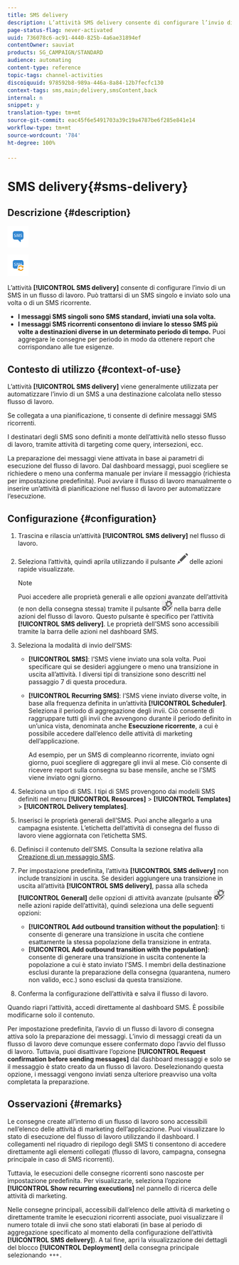 ```yaml
---
title: SMS delivery
description: L’attività SMS delivery consente di configurare l’invio di un SMS singolo o ricorrente in un flusso di lavoro.
page-status-flag: never-activated
uuid: 736078c6-ac91-4440-825b-4a6ae31894ef
contentOwner: sauviat
products: SG_CAMPAIGN/STANDARD
audience: automating
content-type: reference
topic-tags: channel-activities
discoiquuid: 978592b8-989a-446a-8a84-12b7fecfc130
context-tags: sms,main;delivery,smsContent,back
internal: n
snippet: y
translation-type: tm+mt
source-git-commit: eac45f6e5491703a39c19a4787be6f285e841e14
workflow-type: tm+mt
source-wordcount: '784'
ht-degree: 100%

---
```



# SMS delivery{#sms-delivery}

## Descrizione {#description}

![](assets/sms.png)

![](assets/recurrentsms.png)

L’attività **[!UICONTROL SMS delivery]** consente di configurare l’invio di un SMS in un flusso di lavoro. Può trattarsi di un SMS singolo e inviato solo una volta o di un SMS ricorrente.

* **I messaggi SMS singoli sono SMS standard, inviati una sola volta.**
* **I messaggi SMS ricorrenti consentono di inviare lo stesso SMS più volte a destinazioni diverse in un determinato periodo di tempo.** Puoi aggregare le consegne per periodo in modo da ottenere report che corrispondano alle tue esigenze.

## Contesto di utilizzo {#context-of-use}

L’attività **[!UICONTROL SMS delivery]** viene generalmente utilizzata per automatizzare l’invio di un SMS a una destinazione calcolata nello stesso flusso di lavoro.

Se collegata a una pianificazione, ti consente di definire messaggi SMS ricorrenti.

I destinatari degli SMS sono definiti a monte dell’attività nello stesso flusso di lavoro, tramite attività di targeting come query, intersezioni, ecc.

La preparazione dei messaggi viene attivata in base ai parametri di esecuzione del flusso di lavoro. Dal dashboard messaggi, puoi scegliere se richiedere o meno una conferma manuale per inviare il messaggio (richiesta per impostazione predefinita). Puoi avviare il flusso di lavoro manualmente o inserire un’attività di pianificazione nel flusso di lavoro per automatizzare l’esecuzione.

## Configurazione {#configuration}

1. Trascina e rilascia un’attività **[!UICONTROL SMS delivery]** nel flusso di lavoro.
1. Seleziona l’attività, quindi aprila utilizzando il pulsante ![](assets/edit_darkgrey-24px.png) delle azioni rapide visualizzate.

   >[!NOTE]
   >
   >Puoi accedere alle proprietà generali e alle opzioni avanzate dell’attività (e non della consegna stessa) tramite il pulsante ![](assets/dlv_activity_params-24px.png) nella barra delle azioni del flusso di lavoro. Questo pulsante è specifico per l’attività **[!UICONTROL SMS delivery]**. Le proprietà dell’SMS sono accessibili tramite la barra delle azioni nel dashboard SMS.

1. Seleziona la modalità di invio dell’SMS:

   * **[!UICONTROL SMS]**: l’SMS viene inviato una sola volta. Puoi specificare qui se desideri aggiungere o meno una transizione in uscita all’attività. I diversi tipi di transizione sono descritti nel passaggio 7 di questa procedura.
   * **[!UICONTROL Recurring SMS]**: l’SMS viene inviato diverse volte, in base alla frequenza definita in un’attività **[!UICONTROL Scheduler]**. Seleziona il periodo di aggregazione degli invii. Ciò consente di raggruppare tutti gli invii che avvengono durante il periodo definito in un’unica vista, denominata anche **Esecuzione ricorrente**, a cui è possibile accedere dall’elenco delle attività di marketing dell’applicazione.

      Ad esempio, per un SMS di compleanno ricorrente, inviato ogni giorno, puoi scegliere di aggregare gli invii al mese. Ciò consente di ricevere report sulla consegna su base mensile, anche se l’SMS viene inviato ogni giorno.

1. Seleziona un tipo di SMS. I tipi di SMS provengono dai modelli SMS definiti nel menu **[!UICONTROL Resources]** > **[!UICONTROL Templates]** > **[!UICONTROL Delivery templates]**.
1. Inserisci le proprietà generali dell’SMS. Puoi anche allegarlo a una campagna esistente. L’etichetta dell’attività di consegna del flusso di lavoro viene aggiornata con l’etichetta SMS.
1. Definisci il contenuto dell’SMS. Consulta la sezione relativa alla [Creazione di un messaggio SMS](../../channels/using/creating-an-sms-message.md).
1. Per impostazione predefinita, l’attività **[!UICONTROL SMS delivery]** non include transizioni in uscita. Se desideri aggiungere una transizione in uscita all’attività **[!UICONTROL SMS delivery]**, passa alla scheda **[!UICONTROL General]** delle opzioni di attività avanzate (pulsante ![](assets/dlv_activity_params-24px.png) nelle azioni rapide dell’attività), quindi seleziona una delle seguenti opzioni:

   * **[!UICONTROL Add outbound transition without the population]**: ti consente di generare una transizione in uscita che contiene esattamente la stessa popolazione della transizione in entrata.
   * **[!UICONTROL Add outbound transition with the population]**: consente di generare una transizione in uscita contenente la popolazione a cui è stato inviato l’SMS. I membri della destinazione esclusi durante la preparazione della consegna (quarantena, numero non valido, ecc.) sono esclusi da questa transizione.

1. Conferma la configurazione dell’attività e salva il flusso di lavoro.

Quando riapri l’attività, accedi direttamente al dashboard SMS. È possibile modificarne solo il contenuto.

Per impostazione predefinita, l’avvio di un flusso di lavoro di consegna attiva solo la preparazione dei messaggi. L’invio di messaggi creati da un flusso di lavoro deve comunque essere confermato dopo l’avvio del flusso di lavoro. Tuttavia, puoi disattivare l’opzione **[!UICONTROL Request confirmation before sending messages]** dal dashboard messaggi e solo se il messaggio è stato creato da un flusso di lavoro. Deselezionando questa opzione, i messaggi vengono inviati senza ulteriore preavviso una volta completata la preparazione.

## Osservazioni {#remarks}

Le consegne create all’interno di un flusso di lavoro sono accessibili nell’elenco delle attività di marketing dell’applicazione. Puoi visualizzare lo stato di esecuzione del flusso di lavoro utilizzando il dashboard. I collegamenti nel riquadro di riepilogo degli SMS ti consentono di accedere direttamente agli elementi collegati (flusso di lavoro, campagna, consegna principale in caso di SMS ricorrenti).

Tuttavia, le esecuzioni delle consegne ricorrenti sono nascoste per impostazione predefinita. Per visualizzarle, seleziona l’opzione **[!UICONTROL Show recurring executions]** nel pannello di ricerca delle attività di marketing.

Nelle consegne principali, accessibili dall’elenco delle attività di marketing o direttamente tramite le esecuzioni ricorrenti associate, puoi visualizzare il numero totale di invii che sono stati elaborati (in base al periodo di aggregazione specificato al momento della configurazione dell’attività **[!UICONTROL SMS delivery]**). A tal fine, apri la visualizzazione dei dettagli del blocco **[!UICONTROL Deployment]** della consegna principale selezionando ![](assets/wkf_dlv_detail_button.png).
